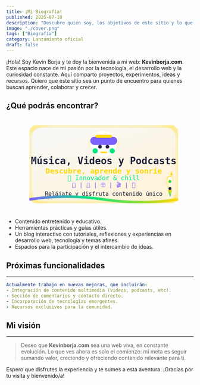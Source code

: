 ```yaml
---
title: ¡Mi Biografía!
published: 2025-07-10
description: "Descubre quién soy, los objetivos de este sitio y lo que está por venir."
image: "./cover.png"
tags: ["Biografía"]
category: Lanzamiento oficial
draft: false
---
```


¡Hola! Soy Kevin Borja y te doy la bienvenida a mi web: **Kevinborja.com**. Este espacio nace de mi pasión por la tecnología, el desarrollo web y la curiosidad constante. Aquí comparto proyectos, experimentos, ideas y recursos. Quiero que este sitio sea un punto de encuentro para quienes buscan aprender, colaborar y crecer.

## ¿Qué podrás encontrar?

<style>
.center-svg {
  display: flex;
  justify-content: center;
  align-items: center;
  width: 100%;
  max-width: 800px;
  margin: 40px auto;
  padding: 0 10px;
}
.svg-responsive {
  width: 100%;
  max-width: 400px;
  height: auto;
  display: block;
}
.wave-anim {
  stroke-dasharray: 900;
  stroke-dashoffset: 0;
  animation: waveBounce 4.5s infinite; /* más lento */
  transform-origin: center;
}
@keyframes waveBounce {
  0% { transform: translateY(0);}
  18% { transform: translateY(-10px);}
  40% { transform: translateY(7px);}
  60% { transform: translateY(-4px);}
  80% { transform: translateY(2px);}
  100% { transform: translateY(0);}
}
.headphone-emoji {
  animation: headphonesPulse 2.5s infinite alternate;
}
@keyframes headphonesPulse {
  0% { filter: drop-shadow(0 0 0px #FFD700);}
  80% { filter: drop-shadow(0 0 14px #FFD700);}
  100% { filter: drop-shadow(0 0 0px #FFD700);}
}
.rocket-anim {
  animation: rocketUp 2.9s infinite cubic-bezier(.7,.2,.2,.8);
}
@keyframes rocketUp {
  0%   { transform: translateY(0);}
  14%  { transform: translateY(-14px);}
  28%  { transform: translateY(-20px);}
  50%  { transform: translateY(-10px);}
  72%  { transform: translateY(0);}
  80%  { transform: translateY(8px);}
  100% { transform: translateY(0);}
}
</style>

<div class="center-svg">
<svg class="svg-responsive" width="400" height="210" viewBox="0 0 400 210" xmlns="http://www.w3.org/2000/svg">
  <defs>
    <!-- Fondo degradado blanco-dorado animado -->
    <linearGradient id="bg-anim" x1="0" y1="0" x2="0.7" y2="1">
      <stop offset="0%" stop-color="#f6f8fa">
        <animate attributeName="stop-color" values="#f6f8fa;#fff4e0;#FFD700;#f6f8fa" dur="6s" repeatCount="indefinite"/>
      </stop>
      <stop offset="100%" stop-color="#fff4e0">
        <animate attributeName="stop-color" values="#fff4e0;#FFD700;#f6f8fa;#fff4e0" dur="6s" repeatCount="indefinite"/>
      </stop>
    </linearGradient>
    <!-- Degradado radiante dorado para los bordes del cuadrado -->
    <radialGradient id="radiant-gold" cx="50%" cy="50%" r="80%">
      <stop offset="75%" stop-color="#FFD700" stop-opacity="0.19"/>
      <stop offset="85%" stop-color="#FFD700" stop-opacity="0.44"/>
      <stop offset="100%" stop-color="#fff4e0" stop-opacity="0"/>
    </radialGradient>
    <!-- Degradado multicolor para la onda -->
    <linearGradient id="wave" x1="0" y1="0" x2="1" y2="0">
      <stop offset="0%" stop-color="#7c5fff" />
      <stop offset="40%" stop-color="#00e580" />
      <stop offset="100%" stop-color="#FFD700" />
    </linearGradient>
    <!-- Glow radial dorado robot -->
    <radialGradient id="glow-robot" cx="50%" cy="50%" r="85%">
      <stop offset="0%" stop-color="#FFD700" stop-opacity="0.33"/>
      <stop offset="100%" stop-color="#fff4e0" stop-opacity="0"/>
    </radialGradient>
    <!-- Degradado dorado para borde del cohete -->
    <linearGradient id="rocket-border" x1="0" y1="0" x2="1" y2="1">
      <stop offset="0%" stop-color="#FFD700"/>
      <stop offset="100%" stop-color="#fff4e0"/>
    </linearGradient>
    <!-- Degradado para cuerpo del cohete -->
    <linearGradient id="rocket-body" x1="0" y1="0" x2="0" y2="1">
      <stop offset="0%" stop-color="#fff"/>
      <stop offset="100%" stop-color="#fff4e0"/>
    </linearGradient>
    <!-- Degradado para la llama -->
    <linearGradient id="flame" x1="0" y1="0" x2="0" y2="1">
      <stop offset="0%" stop-color="#FFD700"/>
      <stop offset="100%" stop-color="#00e580"/>
    </linearGradient>
  </defs>
  <!-- Fondo blanco degradado animado -->
  <rect width="400" height="210" rx="32" fill="url(#bg-anim)" />
  <!-- Borde radiante dorado -->
  <rect x="1" y="1" width="398" height="208" rx="31" fill="none" stroke="url(#radiant-gold)" stroke-width="12"/>
  <!-- Glow dorado detrás del robot -->
  <ellipse class="glow-anim-robot" cx="200" cy="50" rx="45" ry="23" fill="url(#glow-robot)" />
  <g class="headphone-emoji">
    <circle cx="200" cy="50" r="36" fill="#fff"/>
    <rect x="164" y="31" width="72" height="22" rx="11" fill="#7c5fff"/>
    <rect x="178" y="26" width="44" height="8" rx="4" fill="#FFD700"/>
    <rect x="170" y="62" width="14" height="14" rx="7" fill="#00e580"/>
    <rect x="216" y="62" width="14" height="14" rx="7" fill="#00e580"/>
    <circle cx="190" cy="58" r="5" fill="#22223b"/>
    <circle cx="210" cy="58" r="5" fill="#22223b"/>
    <rect x="191" y="71" width="18" height="4" rx="2" fill="#FFD700"/>
  </g>
  <text x="200" y="105" text-anchor="middle" fill="#22223b" font-size="26" font-family="monospace" font-weight="bold">
    Música, Videos y Podcasts
  </text>
  <text x="200" y="130" text-anchor="middle" fill="#FFD700" font-size="20" font-family="monospace" font-weight="bold">
    Descubre, aprende y sonríe
  </text>
  <text x="200" y="148" text-anchor="middle" fill="#00e580" font-size="17" font-family="monospace">
    🚀 Innovador & chill
  </text>
  <text x="200" y="166" text-anchor="middle" fill="#7c5fff" font-size="16" font-family="monospace">
    🎨  |  🎵  |  🤓  |  🎬  |  🌈
  </text>
  <text x="200" y="190" text-anchor="middle" fill="#22223b" font-size="15" font-family="monospace">
    Relájate y disfruta contenido único
  </text>
  <path class="wave-anim" d="M0,200 Q100,185 200,200 T400,200" fill="none" stroke="url(#wave)" stroke-width="7"/>
  <g class="rocket-anim">
    <rect x="375" y="162" width="6" height="26" rx="3" fill="url(#rocket-border)" opacity="0.7"/>
    <rect x="377" y="180" width="4" height="12" rx="2" fill="#7c5fff" opacity="0.5"/>
    <rect x="370" y="138" width="16" height="29" rx="8" fill="url(#rocket-body)" stroke="url(#rocket-border)" stroke-width="2"/>
    <polygon points="378,136 386,136 382,122" fill="#FFD700" stroke="#fff4e0" stroke-width="1"/>
    <circle cx="378" cy="152" r="4" fill="#00e580" stroke="#FFD700" stroke-width="1"/>
    <rect x="374" y="167" width="8" height="8" rx="4" fill="#22223b"/>
    <polygon points="372,175 384,175 378,193" fill="url(#flame)"/>
    <ellipse cx="378" cy="144" rx="2.2" ry="1.1" fill="#fff" opacity="0.5"/>
    <ellipse cx="374" cy="160" rx="1.2" ry="0.6" fill="#fff" opacity="0.3"/>
  </g>
</svg>
</div>

- Contenido entretenido y educativo.
- Herramientas prácticas y guías útiles.
- Un blog interactivo con tutoriales, reflexiones y experiencias en desarrollo web, tecnología y temas afines.
- Espacios para la participación y el intercambio de ideas.

## Próximas funcionalidades
---

```yaml
Actualmente trabajo en nuevas mejoras, que incluirán:
- Integración de contenido multimedia (videos, podcasts, etc).
- Sección de comentarios y contacto directo.
- Incorporación de tecnologías emergentes.
- Recursos exclusivos para la comunidad.
```

## Mi visión
---

> Deseo que **Kevinborja.com** sea una web viva, en constante evolución. Lo que ves ahora es solo el comienzo: mi meta es seguir sumando valor, creciendo y ofreciendo contenido relevante para ti.

Espero que disfrutes la experiencia y te sumes a esta aventura. ¡Gracias por tu visita y bienvenido/a!
